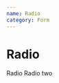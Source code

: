 ```yaml
---
name: Radio
category: Form
---
```


# Radio

<base-knobs src="./components.json" name="base-radio">
<base-radio name="hei">Radio</base-radio>
<base-radio name="hei">Radio two</base-radio>
</base-knobs>
